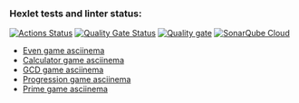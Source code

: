 ###


### Hexlet tests and linter status:
[![Actions Status](https://github.com/405juug/frontend-project-44/actions/workflows/hexlet-check.yml/badge.svg)](https://github.com/405juug/frontend-project-44/actions)
[![Quality Gate Status](https://sonarcloud.io/api/project_badges/measure?project=405juug_frontend-project-44&metric=alert_status)](https://sonarcloud.io/summary/new_code?id=405juug_frontend-project-44)
[![Quality gate](https://sonarcloud.io/api/project_badges/quality_gate?project=405juug_frontend-project-44)](https://sonarcloud.io/summary/new_code?id=405juug_frontend-project-44)
[![SonarQube Cloud](https://sonarcloud.io/images/project_badges/sonarcloud-light.svg)](https://sonarcloud.io/summary/new_code?id=405juug_frontend-project-44)
- [Even game asciinema](https://asciinema.org/a/1ZTkoyhT2qz2m1IwK6xBVsSBz)
- [Calculator game asciinema](https://asciinema.org/a/QhDqHbKPUf2kHRwVmlDa5hIJj)
- [GCD game asciinema](https://asciinema.org/a/63KSm3bAXViGYoKw75XBHv9hH)
- [Progression game asciinema](https://asciinema.org/a/VpzwfSa0SXqeVhS9b0Os6wjjF)
- [Prime game asciinema](https://asciinema.org/a/Ra3UzVBVKGYj64yoaeOs3bB57)